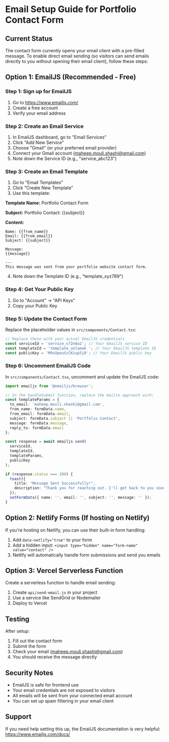 # Email Setup Guide for Portfolio Contact Form

## Current Status
The contact form currently opens your email client with a pre-filled message. To enable direct email sending (so visitors can send emails directly to you without opening their email client), follow these steps:

## Option 1: EmailJS (Recommended - Free)

### Step 1: Sign up for EmailJS
1. Go to https://www.emailjs.com/
2. Create a free account
3. Verify your email address

### Step 2: Create an Email Service
1. In EmailJS dashboard, go to "Email Services"
2. Click "Add New Service"
3. Choose "Gmail" (or your preferred email provider)
4. Connect your Gmail account (maheep.mouli.shashi@gmail.com)
5. Note down the Service ID (e.g., "service_abc123")

### Step 3: Create an Email Template
1. Go to "Email Templates"
2. Click "Create New Template"
3. Use this template:

**Template Name:** Portfolio Contact Form

**Subject:** Portfolio Contact: {{subject}}

**Content:**
```
Name: {{from_name}}
Email: {{from_email}}
Subject: {{subject}}

Message:
{{message}}

---
This message was sent from your portfolio website contact form.
```

4. Note down the Template ID (e.g., "template_xyz789")

### Step 4: Get Your Public Key
1. Go to "Account" → "API Keys"
2. Copy your Public Key

### Step 5: Update the Contact Form
Replace the placeholder values in `src/components/Contact.tsx`:

```typescript
// Replace these with your actual EmailJS credentials
const serviceId = 'service_v72n6o2'; // Your EmailJS service ID
const templateId = 'template_uolamak '; // Your EmailJS template ID  
const publicKey = 'M9vUpeuScCKiup5j8'; // Your EmailJS public key
```

### Step 6: Uncomment EmailJS Code
In `src/components/Contact.tsx`, uncomment and update the EmailJS code:

```typescript
import emailjs from '@emailjs/browser';

// In the handleSubmit function, replace the mailto approach with:
const templateParams = {
  to_email: 'maheep.mouli.shashi@gmail.com',
  from_name: formData.name,
  from_email: formData.email,
  subject: formData.subject || 'Portfolio Contact',
  message: formData.message,
  reply_to: formData.email
};

const response = await emailjs.send(
  serviceId,
  templateId,
  templateParams,
  publicKey
);

if (response.status === 200) {
  toast({
    title: "Message Sent Successfully!",
    description: "Thank you for reaching out. I'll get back to you soon.",
  });
  setFormData({ name: '', email: '', subject: '', message: '' });
}
```

## Option 2: Netlify Forms (If hosting on Netlify)

If you're hosting on Netlify, you can use their built-in form handling:

1. Add `data-netlify="true"` to your form
2. Add a hidden input: `<input type="hidden" name="form-name" value="contact" />`
3. Netlify will automatically handle form submissions and send you emails

## Option 3: Vercel Serverless Function

Create a serverless function to handle email sending:

1. Create `api/send-email.js` in your project
2. Use a service like SendGrid or Nodemailer
3. Deploy to Vercel

## Testing

After setup:
1. Fill out the contact form
2. Submit the form
3. Check your email (maheep.mouli.shashi@gmail.com)
4. You should receive the message directly

## Security Notes

- EmailJS is safe for frontend use
- Your email credentials are not exposed to visitors
- All emails will be sent from your connected email account
- You can set up spam filtering in your email client

## Support

If you need help setting this up, the EmailJS documentation is very helpful: https://www.emailjs.com/docs/ 